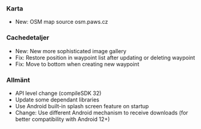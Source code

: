 ### Karta
- New: OSM map source osm.paws.cz

### Cachedetaljer
- New: New more sophisticated image gallery
- Fix: Restore position in waypoint list after updating or deleting waypoint
- Fix: Move to bottom when creating new waypoint

### Allmänt
- API level change (compileSDK 32)
- Update some dependant libraries
- Use Android built-in splash screen feature on startup
- Change: Use different Android mechanism to receive downloads (for better compatibility with Android 12+)
